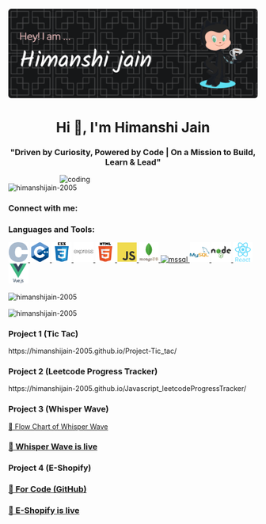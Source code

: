 ![logo](https://github.com/Himanshijain-2005/Himanshijain-2005/blob/main/github-header-image.png)
<h1 align="center">Hi 👋, I'm Himanshi Jain</h1>
<h3 align="center">"Driven by Curiosity, Powered by Code | On a Mission to Build, Learn & Lead"</h3>
<img align="right" alt="coding" width="400" src="https://user-images.githubusercontent.com/55389276/140866485-8fb1c876-9a8f-4d6a-98dc-08c4981eaf70.gif">

<p align="left"> <img
        src="https://komarev.com/ghpvc/?username=himanshijain-2005&label=Profile%20views&color=0e75b6&style=flat"
        alt="himanshijain-2005" /> </p>

<h3 align="left">Connect with me:</h3>
<p align="left">
</p>

<h3 align="left">Languages and Tools:</h3>
<p align="left"> <a href="https://www.cprogramming.com/" target="_blank" rel="noreferrer"> <img
            src="https://raw.githubusercontent.com/devicons/devicon/master/icons/c/c-original.svg" alt="c" width="40"
            height="40" /> </a> <a href="https://www.w3schools.com/cpp/" target="_blank" rel="noreferrer"> <img
            src="https://raw.githubusercontent.com/devicons/devicon/master/icons/cplusplus/cplusplus-original.svg"
            alt="cplusplus" width="40" height="40" /> </a> <a href="https://www.w3schools.com/css/" target="_blank"
        rel="noreferrer"> <img
            src="https://raw.githubusercontent.com/devicons/devicon/master/icons/css3/css3-original-wordmark.svg"
            alt="css3" width="40" height="40" /> </a> <a href="https://expressjs.com" target="_blank" rel="noreferrer">
        <img src="https://raw.githubusercontent.com/devicons/devicon/master/icons/express/express-original-wordmark.svg"
            alt="express" width="40" height="40" /> </a> <a href="https://www.w3.org/html/" target="_blank"
        rel="noreferrer"> <img
            src="https://raw.githubusercontent.com/devicons/devicon/master/icons/html5/html5-original-wordmark.svg"
            alt="html5" width="40" height="40" /> </a> <a href="https://developer.mozilla.org/en-US/docs/Web/JavaScript"
        target="_blank" rel="noreferrer"> <img
            src="https://raw.githubusercontent.com/devicons/devicon/master/icons/javascript/javascript-original.svg"
            alt="javascript" width="40" height="40" /> </a> <a href="https://www.mongodb.com/" target="_blank" rel="
    noreferrer"> <img
            src="https://raw.githubusercontent.com/devicons/devicon/master/icons/mongodb/mongodb-original-wordmark.svg"
            alt="mongodb" width="40" height="40" /> </a> <a href="https://www.microsoft.com/en-us/sql-server"
        target="_blank" rel="noreferrer"> <img src="https://www.svgrepo.com/show/303229/microsoft-sql-server-logo.svg"
            alt="mssql" width="40" height="40" /> </a> <a href="https://www.mysql.com/" target="_blank"
        rel="noreferrer"> <img
            src="https://raw.githubusercontent.com/devicons/devicon/master/icons/mysql/mysql-original-wordmark.svg"
            alt="mysql" width="40" height="40" /> </a> <a href="https://nodejs.org" target="_blank" rel="noreferrer">
        <img src="https://raw.githubusercontent.com/devicons/devicon/master/icons/nodejs/nodejs-original-wordmark.svg"
            alt="nodejs" width="40" height="40" /> </a> <a href="https://reactjs.org/" target="_blank" rel="noreferrer">
        <img src="https://raw.githubusercontent.com/devicons/devicon/master/icons/react/react-original-wordmark.svg"
            alt="react" width="40" height="40" /> </a> <a href="https://vuejs.org/" target="_blank" rel="noreferrer">
        <img src="https://raw.githubusercontent.com/devicons/devicon/master/icons/vuejs/vuejs-original-wordmark.svg"
            alt="vuejs" width="40" height="40" /> </a> </p>

<p><img align="center"
        src="https://github-readme-stats.vercel.app/api/top-langs?username=himanshijain-2005&show_icons=true&locale=en&layout=compact"
        alt="himanshijain-2005" /></p>

<p><img align="center" src="https://github-readme-streak-stats.herokuapp.com/?user=himanshijain-2005&"
        alt="himanshijain-2005" /></p>
<p> <h3>Project 1 (Tic Tac) </h3>https://himanshijain-2005.github.io/Project-Tic_tac/</p>
<p> <h3>Project 2 (Leetcode Progress Tracker) </h3> https://himanshijain-2005.github.io/Javascript_leetcodeProgressTracker/</p>
<h3>
  <h3>Project 3 (Whisper Wave) </h3>       
  <a href="https://drive.google.com/file/d/12t6lobd-vlbNyvSck8wG66L7adiWMVol/view?usp=sharing" rel="noopener noreferrer">
    🔗 Flow Chart of Whisper Wave
  </a>
</h3>
<h3>
  <a href="https://whisperwave-1.onrender.com" rel="noopener noreferrer">
    🔗 Whisper Wave is live 
  </a>
</h3>

  <h3>Project 4 (E-Shopify) </h3>       

<h3>
  <a href="https://github.com/Himanshijain-2005/Shopsy"  rel="noopener noreferrer">
    📂 For Code (GitHub)
  </a>
</h3>
<h3>
  <a href="https://e-shopify-kxo1.onrender.com"  rel="noopener noreferrer">
    📂 E-Shopify is live
  </a>
</h3>
